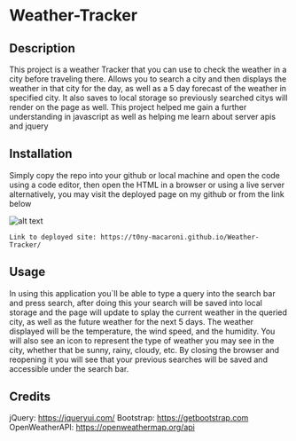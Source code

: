 # Weather-Tracker

## Description
This project is a weather Tracker that you can use to check the weather in a city before traveling there. Allows you to search a city and then displays the weather in that city for the day, 
as well as a 5 day forecast of the weather in specified city. It also saves to local storage so previously searched citys will render on the page as well. This project helped me gain a further understanding in javascript as well as helping me learn about server apis and jquery

## Installation
Simply copy the repo into your github or local machine and open the code using a code editor, then open the HTML in a browser or using a live server alternatively, you may visit the deployed page on my github or from the link below 

![alt text](./Assets/Images/screencapture-file-D-Bootcamp-Weather-Tracker-Index-html-2023-07-15-17_14_41.png)

    Link to deployed site: https://t0ny-macaroni.github.io/Weather-Tracker/
## Usage
In using this application you`ll be able to type a query into the search bar and press search, after doing this your search will be saved into local storage and the page will update to splay the current weather in the queried city, as well as the future weather for the next 5 days. The weather displayed will be the temperature, the wind speed, and the humidity. You will also see an icon to represent the type of weather you may see in the city, whether that be sunny, rainy, cloudy, etc. By closing the browser and reopening it you will see that your previous searches will be saved and accessible under the search bar.

## Credits

jQuery: https://jqueryui.com/
Bootstrap: https://getbootstrap.com
OpenWeatherAPI: https://openweathermap.org/api
